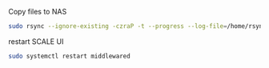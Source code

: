 

Copy files to NAS
```BASH
sudo rsync --ignore-existing -czraP -t --progress --log-file=/home/rsync.progress.log /mnt/e/_zaloha\ NAS/Mamča lantean@dakara:/mnt/HomeArchive/tmp/
```

restart SCALE UI
```BASH
sudo systemctl restart middlewared
```